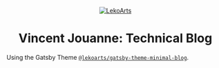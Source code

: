 <p align="center">
  <a href="https://github.com/VincentJouanne">
    <img alt="LekoArts" src="https://avatars.githubusercontent.com/u/31416665?v=4" />
  </a>
</p>
<h1 align="center">
  Vincent Jouanne: Technical Blog
</h1>

Using the Gatsby Theme [`@lekoarts/gatsby-theme-minimal-blog`](https://github.com/LekoArts/gatsby-themes/tree/master/themes/gatsby-theme-minimal-blog).

